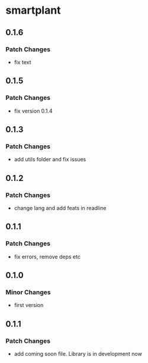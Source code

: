 # smartplant

## 0.1.6

### Patch Changes

- fix text

## 0.1.5

### Patch Changes

- fix version 0.1.4

## 0.1.3

### Patch Changes

- add utils folder and fix issues

## 0.1.2

### Patch Changes

- change lang and add feats in readline

## 0.1.1

### Patch Changes

- fix errors, remove deps etc

## 0.1.0

### Minor Changes

- first version

## 0.1.1

### Patch Changes

- add coming soon file. Library is in development now
